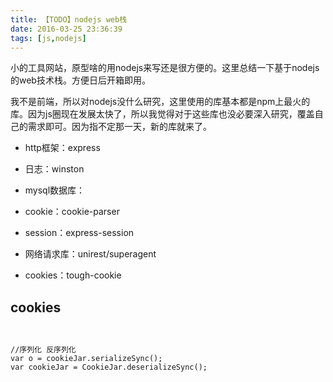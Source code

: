 ```yaml
---
title: 【TODO】nodejs web栈
date: 2016-03-25 23:36:39
tags: [js,nodejs]
---
```


小的工具网站，原型啥的用nodejs来写还是很方便的。这里总结一下基于nodejs的web技术栈。方便日后开箱即用。

我不是前端，所以对nodejs没什么研究，这里使用的库基本都是npm上最火的库。因为js圈现在发展太快了，所以我觉得对于这些库也没必要深入研究，覆盖自己的需求即可。因为指不定那一天，新的库就来了。

- http框架：express
- 日志：winston
- mysql数据库：
- cookie：cookie-parser
- session：express-session

- 网络请求库：unirest/superagent
- cookies：tough-cookie



## cookies

```


//序列化 反序列化
var o = cookieJar.serializeSync();
var cookieJar = CookieJar.deserializeSync();
```
